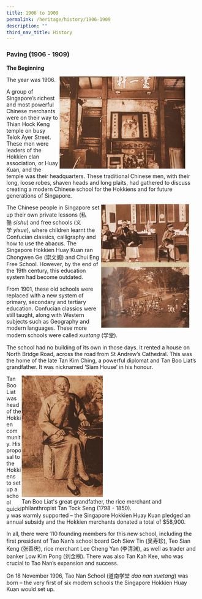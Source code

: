 ```yaml
---
title: 1906 to 1909
permalink: /heritage/history/1906-1909
description: ""
third_nav_title: History
---
```

### Paving (1906 - 1909)

**The Beginning**

<div>  
<div style="float: right">  
<img src="/images/1906_slide1.jpg" 
     style="width:90%">
</div>  
<div></div>  
</div>

The year was 1906.

A group of Singapore’s richest and most powerful Chinese merchants were on their way to Thian Hock Keng temple on busy Telok Ayer Street. These men were leaders of the Hokkien clan association, or Huay Kuan, and the temple was their headquarters. These traditional Chinese men, with their long, loose robes, shaven heads and long plaits, had gathered to discuss creating a modern Chinese school for the Hokkiens and for future generations of Singapore.

<div>  
<div style="float: right">  
<img src="/images/1906_slide2.jpg" 
     style="width:90%">
</div>  
<div></div>  
</div>

The Chinese people in Singapore set up their own private lessons (私塾 _sishu_) and free schools (义学 _yixue_), where children learnt the Confucian classics, calligraphy and how to use the abacus. The Singapore Hokkien Huay Kuan ran Chongwen Ge (崇文阁) and Chui Eng Free School. However, by the end of the 19th century, this education system had become outdated.

From 1901, these old schools were replaced with a new system of primary, secondary and tertiary education. Confucian classics were still taught, along with Western subjects such as Geography and modern languages. These more modern schools were called _xuetang_ (学堂).

The school had no building of its own in those days. It rented a house on North Bridge Road, across the road from St Andrew’s Cathedral. This was the home of the late Tan Kim Ching, a powerful diplomat and Tan Boo Liat’s grandfather. It was nicknamed ‘Siam House’ in his honour.

<figure>
<div style="float: right">  
<img src="/images/1906_slide3.jpg" 
     style="width:50%">
<figcaption> Tan Boo Liat's great grandfather, the rice merchant and philanthropist  
Tan Tock Seng (1798 - 1850). </figcaption>
</figure>

Tan Boo Liat was head of the Hokkien community. His proposal to the Hokkiens to set up a school quickly was warmly supported – the Singapore Hokkien Huay Kuan pledged an annual subsidy and the Hokkien merchants donated a total of $58,900.

In all, there were 110 founding members for this new school, including the first president of Tao Nan’s school board Goh Siew Tin (吴寿珍), Teo Sian Keng (张善庆), rice merchant Lee Cheng Yan (李清渊), as well as trader and banker Low Kim Pong (刘金榜). There was also Tan Kah Kee, who was crucial to Tao Nan’s expansion and success.

On 18 November 1906, Tao Nan School (道南学堂 _dao nan xuetang_) was born – the very first of six modern schools the Singapore Hokkien Huay Kuan would set up.